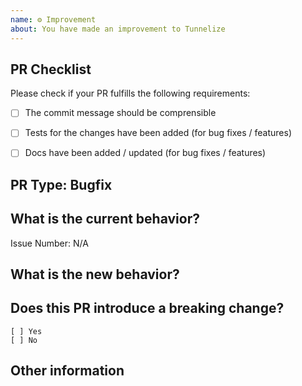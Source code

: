 ```yaml
---
name: ⚙ Improvement
about: You have made an improvement to Tunnelize
---
```

## PR Checklist
Please check if your PR fulfills the following requirements:

- [ ] The commit message should be comprensible
- [ ] Tests for the changes have been added (for bug fixes / features)
- [ ] Docs have been added / updated (for bug fixes / features)


## PR Type: Bugfix

## What is the current behavior?
<!-- Please describe the current behavior that you are modifying, or link to a relevant issue. -->

Issue Number: N/A


## What is the new behavior?


## Does this PR introduce a breaking change?
```
[ ] Yes
[ ] No
```

<!-- If this PR contains a breaking change, please describe the impact and migration path for existing applications below. -->


## Other information